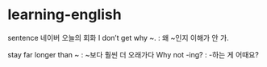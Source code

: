 # learning-english
sentence
네이버 오늘의 회화
I don’t get why ~. : 왜 ~인지 이해가 안 가.

stay far longer than ~ : ~보다 훨씬 더 오래가다
Why not -ing? : -하는 게 어때요?
